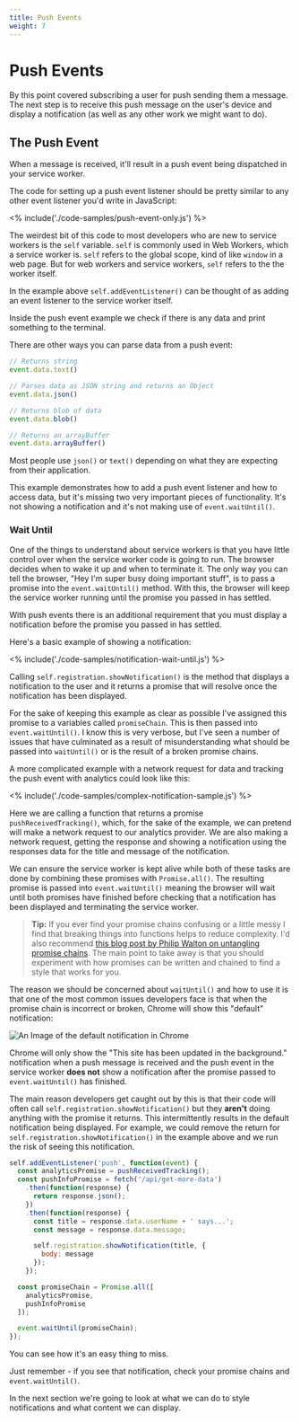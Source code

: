 ```yaml
---
title: Push Events
weight: 7
---
```

# Push Events

By this point covered subscribing a user for push sending them a message. The next step is to receive this push message on the user's device and display a notification (as well as any other work we might want to do).

## The Push Event

When a message is received, it'll result in a push event being dispatched in your service worker.

The code for setting up a push event listener should be pretty similar to any other event listener you'd write in JavaScript:

<% include('./code-samples/push-event-only.js') %>

The weirdest bit of this code to most developers who are new to service workers is the `self` variable. `self` is commonly used in Web Workers, which a service worker is. `self` refers to the global scope, kind of like `window` in a web page. But for web workers and service workers, `self` refers to the the worker itself.

In the example above `self.addEventListener()` can be thought of as adding an event listener to the service worker itself.

Inside the push event example we check if there is any data and print something to the terminal.

There are other ways you can parse data from a push event:

```javascript
// Returns string
event.data.text()

// Parses data as JSON string and returns an Object
event.data.json()

// Returns blob of data
event.data.blob()

// Returns an arrayBuffer
event.data.arrayBuffer()
```

Most people use `json()` or `text()` depending on what they are expecting from their application.

This example demonstrates how to add a push event listener and how to access data, but it's missing two very important pieces of functionality. It's not showing a notification and it's not making use of `event.waitUntil()`.

### Wait Until

One of the things to understand about service workers is that you have little control over when the service worker code is going to run. The browser decides when to wake it up and when to terminate it. The only way you can tell the browser, "Hey I'm super busy doing important stuff", is to pass a promise into the `event.waitUntil()` method. With this, the browser will keep the service worker running until the promise you passed in has settled.

With push events there is an additional requirement that you must display a notification before the promise you passed in has settled.

Here's a basic example of showing a notification:

<% include('./code-samples/notification-wait-until.js') %>

Calling `self.registration.showNotification()` is the method that displays a notification to the user and it returns a promise that will resolve once the notification has been displayed.

For the sake of keeping this example as clear as possible I've assigned this promise to a variables called `promiseChain`. This is then passed into `event.waitUntil()`. I know this is very verbose, but I've seen a number of issues that have culminated as a result of misunderstanding what should be passed into `waitUntil()` or is the result of a broken promise chains.

A more complicated example with a network request for data and tracking the push event with analytics could look like this:

<% include('./code-samples/complex-notification-sample.js') %>

Here we are calling a function that returns a promise `pushReceivedTracking()`, which, for the sake of the example, we can pretend will make a network request to our analytics provider.
We are also making a network request, getting the response and showing a
notification using the responses data for the title and message of the notification.

We can ensure the service worker is kept alive while both of these tasks are done by combining these promises with `Promise.all()`. The resulting promise is passed into `event.waitUntil()` meaning the browser will wait until both promises have finished before checking that a notification has been displayed and terminating the service worker.

> **Tip:** If you ever find your promise chains confusing or a little messy
> I find that breaking things into functions helps to reduce complexity.
> I'd also recommend
> [this blog post by Philip Walton on untangling promise chains](https://philipwalton.com/articles/untangling-deeply-nested-promise-chains/).
> The main point to take away is that you should experiment with how promises can be written and chained to find a style that works for you.

The reason we should be concerned about `waitUntil()` and how to use it is that one of the most common issues developers face is that when the promise chain is incorrect or broken, Chrome will show this "default" notification:

![An Image of the default notification in Chrome](/images/default-notification-mobile.png)

Chrome will only show the "This site has been updated in the background." notification when a push message is received and the push event in the service worker **does not** show a notification after the promise passed to `event.waitUntil()` has finished.

The main reason developers get caught out by this is that their code will
often call `self.registration.showNotification()` but they **aren't** doing
anything with the promise it returns. This intermittently results in the default notification being displayed. For example, we could remove the return for `self.registration.showNotification()` in the example above and we run the risk of seeing this notification.

```javascript
self.addEventListener('push', function(event) {
  const analyticsPromise = pushReceivedTracking();
  const pushInfoPromise = fetch('/api/get-more-data')
    .then(function(response) {
      return response.json();
    })
    .then(function(response) {
      const title = response.data.userName + ' says...';
      const message = response.data.message;

      self.registration.showNotification(title, {
        body: message
      });
    });

  const promiseChain = Promise.all([
    analyticsPromise,
    pushInfoPromise
  ]);

  event.waitUntil(promiseChain);
});
```

You can see how it's an easy thing to miss.

Just remember - if you see that notification, check your promise chains and `event.waitUntil()`.

In the next section we're going to look at what we can do to style notifications and what content we can display.

